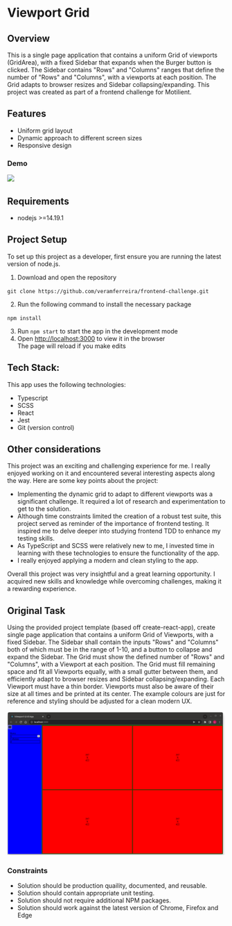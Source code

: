 # Viewport Grid

## Overview

This is a single page application that contains a uniform Grid of viewports (GridArea), with a fixed Sidebar that expands when the Burger button is clicked. 
The Sidebar contains "Rows" and "Columns" ranges that define the number of "Rows" and "Columns", with a viewports at each position. The Grid adapts to browser resizes and Sidebar collapsing/expanding.
This project was created as part of a frontend challenge for Motilient. 

## Features
- Uniform grid layout
- Dynamic approach to different screen sizes
- Responsive design

### Demo

![](demo1.gif)


## Requirements

- nodejs >=14.19.1

## Project Setup
To set up this project as a developer, first ensure you are running the latest version of node.js.

1. Download and open the repository

`git clone https://github.com/veramferreira/frontend-challenge.git`

2. Run the following command to install the necessary package

 `npm install`

 3. Run `npm start` to start the app in the development mode
 4. Open [http://localhost:3000](http://localhost:3000) to view it in the browser\
The page will reload if you make edits


## Tech Stack:
This app uses the following technologies:
- Typescript
- SCSS
- React
- Jest
- Git (version control)

## Other considerations

This project was an exciting and challenging experience for me. I really enjoyed working on it and encountered several interesting aspects along the way. Here are some key points about the project:
- Implementing the dynamic grid to adapt to different viewports was a significant challenge. It required a lot of research and experimentation to get to the solution.
- Although time constraints limited the creation of a robust test suite, this project served as reminder of the importance of frontend testing. It inspired me to delve deeper into studying frontend TDD to enhance my testing skills.
- As TypeScript and SCSS were relatively new to me, I invested time in learning with these technologies to ensure the functionality of the app.
- I really enjoyed applying a modern and clean styling to the app.

Overall this project was very insightful and a great learning opportunity. I acquired new skills and knowledge while overcoming challenges, making it a rewarding experience.

## Original Task

Using the provided project template (based off create-react-app), create single page application that contains a uniform Grid of Viewports, with a fixed Sidebar. The Sidebar shall contain the inputs "Rows" and "Columns" both of which must be in the range of 1-10, and a button to collapse and expand the Sidebar. The Grid must show the defined number of "Rows" and "Columns", with a Viewport at each position. The Grid must fill remaining space and fit all Viewports equally, with a small gutter between them, and efficiently adapt to browser resizes and Sidebar collapsing/expanding. Each Viewport must have a thin border. Viewports must also be aware of their size at all times and be printed at its center. The example colours are just for reference and styling should be adjusted for a clean modern UX.

![](example.gif)

### Constraints

- Solution should be production quaility, documented, and reusable.
- Solution should contain appropriate unit testing.
- Solution should not require additional NPM packages.
- Solution should work against the latest version of Chrome, Firefox and Edge